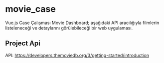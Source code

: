 # movie_case
Vue.js Case Çalışması
Movie Dashboard; aşağıdaki API aracılığıyla filmlerin listeleneceği ve detaylarını görülebileceği bir 
web uygulaması.
## Project Api
API: https://developers.themoviedb.org/3/getting-started/introduction

